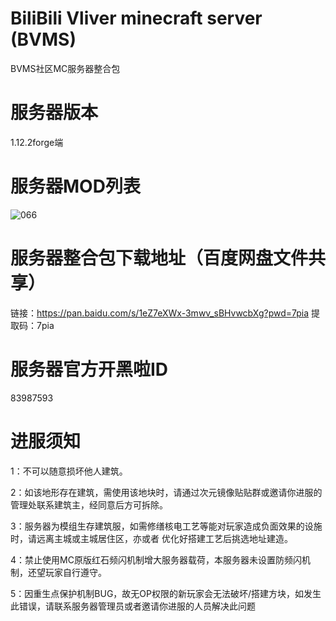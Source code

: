 # BiliBili Vliver minecraft server (BVMS)
BVMS社区MC服务器整合包
# 服务器版本
1.12.2forge端
# 服务器MOD列表
![066](https://user-images.githubusercontent.com/95559063/165022735-b9f37b81-ff51-4135-a26a-54acdde3183f.png)
# 服务器整合包下载地址（百度网盘文件共享）
链接：https://pan.baidu.com/s/1eZ7eXWx-3mwv_sBHvwcbXg?pwd=7pia 
提取码：7pia 
# 服务器官方开黑啦ID
83987593
# 进服须知

1：不可以随意损坏他人建筑。

2：如该地形存在建筑，需使用该地块时，请通过次元镜像贴贴群或邀请你进服的管理处联系建筑主，经同意后方可拆除。

3：服务器为模组生存建筑服，如需修缮核电工艺等能对玩家造成负面效果的设施时，请远离主城或主城居住区，亦或者
优化好搭建工艺后挑选地址建造。

4：禁止使用MC原版红石频闪机制增大服务器载荷，本服务器未设置防频闪机制，还望玩家自行遵守。

5：因重生点保护机制BUG，故无OP权限的新玩家会无法破坏/搭建方块，如发生此错误，请联系服务器管理员或者邀请你进服的人员解决此问题
